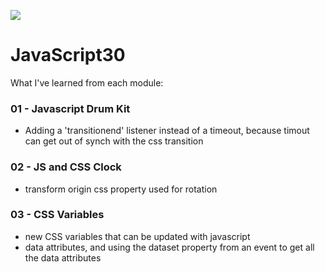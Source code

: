 ![](https://javascript30.com/images/JS3-social-share.png)

# JavaScript30

What I've learned from each module:

### 01 - Javascript Drum Kit

- Adding a 'transitionend' listener instead of a timeout, because timout can get out of synch with the css transition

### 02 - JS and CSS Clock

- transform origin css property used for rotation

### 03 - CSS Variables

- new CSS variables that can be updated with javascript
- data attributes, and using the dataset property from an event to get all the data attributes


